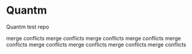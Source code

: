 # Quantm

Quantm test repo

merge conflicts
merge conflicts
merge conflicts
merge conflicts
merge conflicts
merge conflicts
merge conflicts
merge conflicts
merge conflicts
